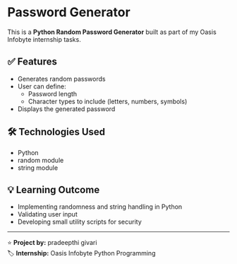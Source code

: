 # Password Generator

This is a **Python Random Password Generator** built as part of my Oasis Infobyte internship tasks.

## ✅ Features
- Generates random passwords
- User can define:
  - Password length
  - Character types to include (letters, numbers, symbols)
- Displays the generated password

## 🛠️ Technologies Used
- Python
- random module
- string module

## 💡 Learning Outcome
- Implementing randomness and string handling in Python
- Validating user input
- Developing small utility scripts for security

---

⭐ **Project by:** pradeepthi givari  
🏷️ **Internship:** Oasis Infobyte Python Programming
